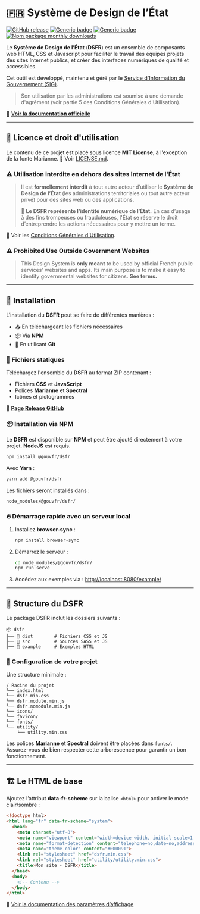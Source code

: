 # 🇫🇷 Système de Design de l’État

[![GitHub release](https://img.shields.io/github/v/release/gouvernementFR/dsfr.svg)](https://GitHub.com/gouvernementFR/dsfr/releases/) 
[![Generic badge](https://img.shields.io/badge/npm-yellow.svg)](https://www.npmjs.com/package/@gouvfr/dsfr) 
[![Generic badge](https://img.shields.io/badge/license-grey.svg)](https://github.com/GouvernementFR/dsfr/blob/main/LICENSE.md) 
[![Npm package monthly downloads](https://badgen.net/npm/dm/@gouvfr/dsfr)](https://npmjs.com/package/@gouvfr/dsfr)

Le **Système de Design de l’État** (**DSFR**) est un ensemble de composants web HTML, CSS et Javascript pour faciliter le travail des équipes projets des sites Internet publics, et créer des interfaces numériques de qualité et accessibles.

Cet outil est développé, maintenu et géré par le [Service d'Information du Gouvernement (SIG)](https://www.gouvernement.fr/service-d-information-du-gouvernement-sig).

> Son utilisation par les administrations est soumise à une demande d'agrément (voir partie 5 des Conditions Générales d'Utilisation).

🔗 **[Voir la documentation officielle](https://www.systeme-de-design.gouv.fr)**

---

## 📝 Licence et droit d'utilisation

Le contenu de ce projet est placé sous licence **MIT License**, à l'exception de la fonte Marianne. 
📄 Voir [LICENSE.md](https://github.com/GouvernementFR/dsfr/blob/main/LICENSE.md).

### ⚠️ Utilisation interdite en dehors des sites Internet de l'État

> Il est **formellement interdit** à tout autre acteur d’utiliser le **Système de Design de l’État** (les administrations territoriales ou tout autre acteur privé) pour des sites web ou des applications.
> 
> 🚨 **Le DSFR représente l’identité numérique de l’État.** En cas d’usage à des fins trompeuses ou frauduleuses, l'État se réserve le droit d’entreprendre les actions nécessaires pour y mettre un terme.

📌 Voir les [Conditions Générales d'Utilisation](doc/legal/cgu.md).

### ⚠️ Prohibited Use Outside Government Websites

> This Design System is **only meant** to be used by official French public services' websites and apps. Its main purpose is to make it easy to identify governmental websites for citizens. **See terms.**

---

## 🚀 Installation

L'installation du **DSFR** peut se faire de différentes manières :
- 📥 En téléchargeant les fichiers nécessaires
- 📦 Via **NPM**
- 🔄 En utilisant **Git**

### 📁 Fichiers statiques

Téléchargez l'ensemble du **DSFR** au format ZIP contenant :
- Fichiers **CSS** et **JavaScript**
- Polices **Marianne** et **Spectral**
- Icônes et pictogrammes

🔗 **[Page Release GitHub](https://github.com/GouvernementFR/dsfr/releases)**

### 📦 Installation via NPM

Le **DSFR** est disponible sur **NPM** et peut être ajouté directement à votre projet. **NodeJS** est requis.

```sh
npm install @gouvfr/dsfr
```

Avec **Yarn** :
```sh
yarn add @gouvfr/dsfr
```

Les fichiers seront installés dans :
```sh
node_modules/@gouvfr/dsfr/
```

### 🔥 Démarrage rapide avec un serveur local

1. Installez **browser-sync** :
   ```sh
   npm install browser-sync
   ```
2. Démarrez le serveur :
   ```sh
   cd node_modules/@gouvfr/dsfr/
   npm run serve
   ```
3. Accédez aux exemples via : [http://localhost:8080/example/](http://localhost:8080/example/)

---

## 📂 Structure du DSFR

Le package DSFR inclut les dossiers suivants :

```
📦 dsfr
├── 📂 dist        # Fichiers CSS et JS
├── 📂 src         # Sources SASS et JS
├── 📂 example     # Exemples HTML
```

### 📌 Configuration de votre projet

Une structure minimale :

```
/ Racine du projet
└── index.html
└── dsfr.min.css
└── dsfr.module.min.js
└── dsfr.nomodule.min.js
└── icons/
└── favicon/
└── fonts/
└── utility/
    └── utility.min.css
```

Les polices **Marianne** et **Spectral** doivent être placées dans `fonts/`. Assurez-vous de bien respecter cette arborescence pour garantir un bon fonctionnement.

---

## 🏗 Le HTML de base

Ajoutez l’attribut **data-fr-scheme** sur la balise `<html>` pour activer le mode clair/sombre :

```html
<!doctype html>
<html lang="fr" data-fr-scheme="system">
  <head>
    <meta charset="utf-8">
    <meta name="viewport" content="width=device-width, initial-scale=1, shrink-to-fit=no">
    <meta name="format-detection" content="telephone=no,date=no,address=no,email=no,url=no">
    <meta name="theme-color" content="#000091">
    <link rel="stylesheet" href="dsfr.min.css">
    <link rel="stylesheet" href="utility/utility.min.css">
    <title>Mon site - DSFR</title>
  </head>
  <body>
    <!-- Contenu -->
  </body>
</html>
```

📌 [Voir la documentation des paramètres d’affichage](https://www.systeme-de-design.gouv.fr/elements-d-interface/composants/parametre-d-affichage)
